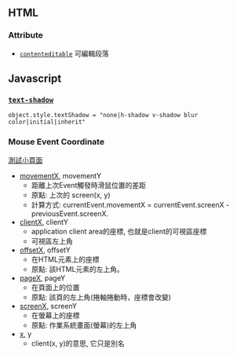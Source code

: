 
## HTML

### Attribute
- [`contenteditable`](https://www.w3schools.com/tags/att_global_contenteditable.asp) 可編輯段落

## Javascript
### [`text-shadow`](https://www.w3schools.com/jsref/prop_style_textshadow.asp)

```javascript=
object.style.textShadow = "none|h-shadow v-shadow blur color|initial|inherit"
```

### Mouse Event Coordinate

[測試小頁面](https://dwatow.github.io/coordinate.html)

- [movementX](https://developer.mozilla.org/en-US/docs/Web/API/MouseEvent/movementX), movementY
    - 距離上次Event觸發時滑鼠位置的差距
    - 原點: 上次的 screen(x, y)
    - 計算方式: currentEvent.movementX = currentEvent.screenX - previousEvent.screenX.
- [clientX](https://developer.mozilla.org/en-US/docs/Web/API/MouseEvent/clientX), clientY
    - application client area的座標, 也就是client的可視區座標
    - 可視區左上角
- [offsetX](https://developer.mozilla.org/en-US/docs/Web/API/MouseEvent/offsetX), offsetY
    - 在HTML元素上的座標
    - 原點: 該HTML元素的左上角。
- [pageX](https://developer.mozilla.org/en-US/docs/Web/API/MouseEvent/pageX), pageY
    - 在頁面上的位置
    - 原點: 該頁的左上角(捲軸捲動時，座標會改變)
- [screenX](https://developer.mozilla.org/en-US/docs/Web/API/MouseEvent/screenX), screenY
    - 在螢幕上的座標
    - 原點: 作業系統畫面(螢幕)的左上角
- [x](https://developer.mozilla.org/en-US/docs/Web/API/MouseEvent/x), y
    - client(x, y)的意思, 它只是別名
